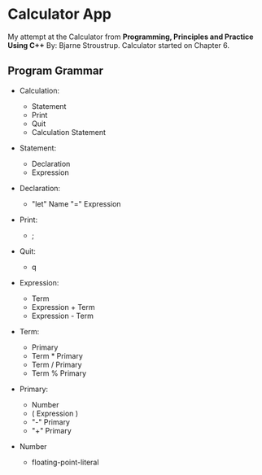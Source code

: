 # Calculator App #

My attempt at the Calculator from __Programming, Principles and Practice Using C++__ By: Bjarne Stroustrup.
Calculator started on Chapter 6.

## Program Grammar ##

- Calculation:
  - Statement
  - Print
  - Quit
  - Calculation Statement

- Statement:
  - Declaration
  - Expression

- Declaration:
  - "let" Name "=" Expression

- Print:
  - ;

- Quit:
  - q

- Expression:
  - Term
  - Expression + Term
  - Expression - Term

- Term:
  - Primary
  - Term * Primary
  - Term / Primary
  - Term % Primary

- Primary:
  - Number
  - ( Expression )
  - "-" Primary
  - "+" Primary

- Number
  - floating-point-literal
